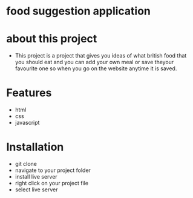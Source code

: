 # food suggestion application
# about this project
* This project is a project that gives you ideas of what british food that you should eat and you can add your own meal or save theyour favourite one so when you go on the website anytime it is saved.
# Features
* html
* css
* javascript
# Installation
* git clone
* navigate to your project folder
* install live server
* right click on your project file
* select live server
